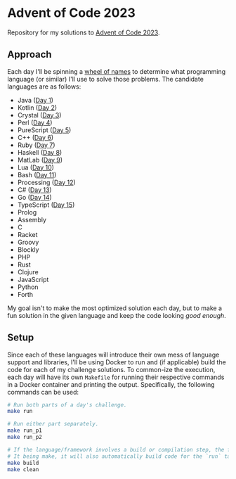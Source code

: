 # Advent of Code 2023

Repository for my solutions to [Advent of Code 2023](https://adventofcode.com/2023/).

## Approach

Each day I'll be spinning a [wheel of names](https://wheelofnames.com/) to determine what programming language (or similar) I'll use to solve those problems. The candidate languages are as follows:

- Java ([Day 1](./day01/README.md))
- Kotlin ([Day 2](./day02/README.md))
- Crystal ([Day 3](./day03/README.md))
- Perl ([Day 4](./day04/README.md))
- PureScript ([Day 5](./day05/README.md))
- C++ ([Day 6](./day06/README.md))
- Ruby ([Day 7](./day07/README.md))
- Haskell ([Day 8](./day08/README.md))
- MatLab ([Day 9](./day09/README.md))
- Lua ([Day 10](./day10/README.md))
- Bash ([Day 11](./day11/README.md))
- Processing ([Day 12](./day12/README.md))
- C# ([Day 13](./day13/README.md))
- Go ([Day 14](./day14/README.md))
- TypeScript ([Day 15](./day15/README.md))
- Prolog
- Assembly
- C
- Racket
- Groovy
- Blockly
- PHP
- Rust
- Clojure
- JavaScript
- Python
- Forth

My goal isn't to make the most optimized solution each day, but to make a fun solution in the given language and keep
the code looking _good enough_.

## Setup

Since each of these languages will introduce their own mess of language support and libraries, I'll be using Docker to
run and (if applicable) build the code for each of my challenge solutions. To common-ize the execution, each day will
have its own `Makefile` for running their respective commands in a Docker container and printing the output.
Specifically, the following commands can be used:

```sh
# Run both parts of a day's challenge.
make run

# Run either part separately.
make run_p1
make run_p2

# If the language/framework involves a build or compilation step, the following will also be available.
# It being make, it will also automatically build code for the `run` targets as necessary.
make build
make clean
```
